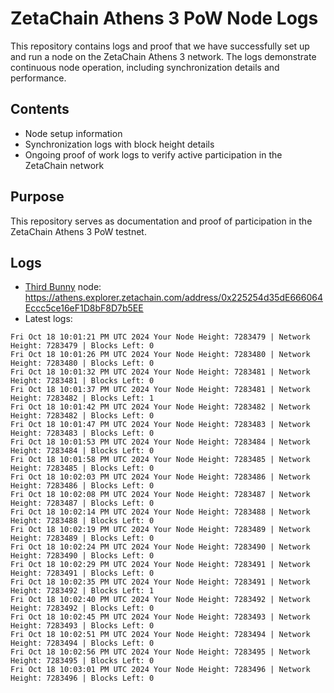 # ZetaChain Athens 3 PoW Node Logs
This repository contains logs and proof that we have successfully set up and run a node on the ZetaChain Athens 3 network. The logs demonstrate continuous node operation, including synchronization details and performance.

## Contents
- Node setup information
- Synchronization logs with block height details
- Ongoing proof of work logs to verify active participation in the ZetaChain network

## Purpose
This repository serves as documentation and proof of participation in the ZetaChain Athens 3 PoW testnet.

## Logs

- [Third Bunny](https://thirdbunny.xyz/) node: https://athens.explorer.zetachain.com/address/0x225254d35dE666064Eccc5ce16eF1D8bF8D7b5EE
- Latest logs:
```
Fri Oct 18 10:01:21 PM UTC 2024 Your Node Height: 7283479 | Network Height: 7283479 | Blocks Left: 0
Fri Oct 18 10:01:26 PM UTC 2024 Your Node Height: 7283480 | Network Height: 7283480 | Blocks Left: 0
Fri Oct 18 10:01:32 PM UTC 2024 Your Node Height: 7283481 | Network Height: 7283481 | Blocks Left: 0
Fri Oct 18 10:01:37 PM UTC 2024 Your Node Height: 7283481 | Network Height: 7283482 | Blocks Left: 1
Fri Oct 18 10:01:42 PM UTC 2024 Your Node Height: 7283482 | Network Height: 7283482 | Blocks Left: 0
Fri Oct 18 10:01:47 PM UTC 2024 Your Node Height: 7283483 | Network Height: 7283483 | Blocks Left: 0
Fri Oct 18 10:01:53 PM UTC 2024 Your Node Height: 7283484 | Network Height: 7283484 | Blocks Left: 0
Fri Oct 18 10:01:58 PM UTC 2024 Your Node Height: 7283485 | Network Height: 7283485 | Blocks Left: 0
Fri Oct 18 10:02:03 PM UTC 2024 Your Node Height: 7283486 | Network Height: 7283486 | Blocks Left: 0
Fri Oct 18 10:02:08 PM UTC 2024 Your Node Height: 7283487 | Network Height: 7283487 | Blocks Left: 0
Fri Oct 18 10:02:14 PM UTC 2024 Your Node Height: 7283488 | Network Height: 7283488 | Blocks Left: 0
Fri Oct 18 10:02:19 PM UTC 2024 Your Node Height: 7283489 | Network Height: 7283489 | Blocks Left: 0
Fri Oct 18 10:02:24 PM UTC 2024 Your Node Height: 7283490 | Network Height: 7283490 | Blocks Left: 0
Fri Oct 18 10:02:29 PM UTC 2024 Your Node Height: 7283491 | Network Height: 7283491 | Blocks Left: 0
Fri Oct 18 10:02:35 PM UTC 2024 Your Node Height: 7283491 | Network Height: 7283492 | Blocks Left: 1
Fri Oct 18 10:02:40 PM UTC 2024 Your Node Height: 7283492 | Network Height: 7283492 | Blocks Left: 0
Fri Oct 18 10:02:45 PM UTC 2024 Your Node Height: 7283493 | Network Height: 7283493 | Blocks Left: 0
Fri Oct 18 10:02:51 PM UTC 2024 Your Node Height: 7283494 | Network Height: 7283494 | Blocks Left: 0
Fri Oct 18 10:02:56 PM UTC 2024 Your Node Height: 7283495 | Network Height: 7283495 | Blocks Left: 0
Fri Oct 18 10:03:01 PM UTC 2024 Your Node Height: 7283496 | Network Height: 7283496 | Blocks Left: 0
```
